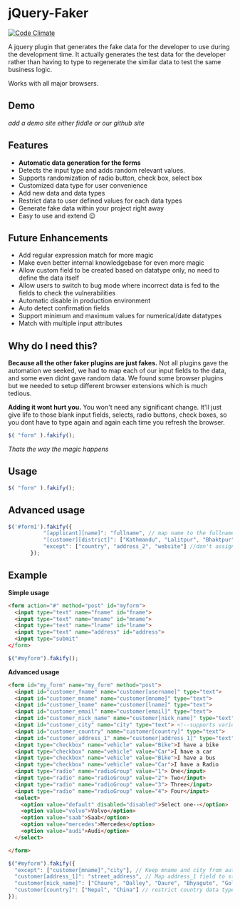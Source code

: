 # jQuery-Faker

[![Code Climate](https://codeclimate.com/github/abhinavmsra/jQuery-faker/badges/gpa.svg)](https://codeclimate.com/github/abhinavmsra/jQuery-faker)

A jquery plugin that generates the fake data for the developer to use during the development time. It actually generates the test data for the developer rather than having to type to regenerate the similar data to test the same business logic.

Works with all major browsers.

## Demo

_add a demo site either fiddle or our github site_

## Features

* **Automatic data generation for the forms**
* Detects the input type and adds random relevant values.
* Supports randomization of radio button, check box, select box
* Customized data type for user convenience
* Add new data and data types
* Restrict data to user defined values for each data types
* Generate fake data within your project right away
* Easy to use and extend :wink:

## Future Enhancements

* Add regular expression match for more magic
* Make even better internal knowledgebase for even more magic
* Allow custom field to be created based on datatype only, no need to define the data itself
* Allow users to switch to bug mode where incorrect data is fed to the fields to check the vulnerabilities
* Automatic disable in production environment
* Auto detect confirmation fields
* Support minimum and maximum values for numerical/date datatypes
* Match with multiple input attributes

## Why do I need this?

**Because all the other faker plugins are just fakes.** Not all plugins gave the automation we seeked, we had to map each of our input fields to the data, and some even didnt gave random data. We found some browser plugins but we needed to setup different browser extensions which is much tedious.

**Adding it wont hurt you.** You won't need any significant change. It'll just give life to those blank input fields, selects, radio buttons, check boxes,  so you dont have to type again and again each time you refresh the browser.
```javascript
$( "form" ).fakify();
```

_Thats the way the magic happens_



## Usage

```javascript
$( "form" ).fakify();
```

## Advanced usage
```javascript
$('#form1').fakify({
           "[applicant][name]": "fullname", // map name to the fullname in our database
           "[customer][district]": ["Kathmandu", "Lalitpur", "Bhaktpur"], // add new datatype district to our database
           "except": ["country", "address_2", "website"] //don't assign values to the given fields
       });
```

## Example

**Simple usage**

```html
<form action="#" method="post" id="myform">
  <input type="text" name="fname" id="fname">
  <input type="text" name="mname" id="mname">
  <input type="text" name="lname" id="lname">
  <input type="text" name="address" id="address">
  <input type="submit"
</form>
```

```javascript
$("#myform").fakify();
```

**Advanced usage**
```html
<form id="my_form" name="my_form" method="post">
  <input id="customer_fname" name="customer[username]" type="text">
  <input id="customer_mname" name="customer[mname]" type="text">
  <input id="customer_lname" name="customer[lname]" type="text">
  <input id="customer_email" name="customer[email]" type="text">
  <input id="customer_nick_name" name="customer[nick_name]" type="text">
  <input id="customer_city" name="city" type="text"> <!--supports various methods of writing name-->
  <input id="customer_country" name="customer[country]" type="text">
  <input id="customer_address_1" name="customer[address_1]" type="text">
  <input type="checkbox" name="vehicle" value="Bike">I have a bike
  <input type="checkbox" name="vehicle" value="Car">I have a car
  <input type="checkbox" name="vehicle" value="Bike">I have a bus
  <input type="checkbox" name="vehicle" value="Car">I have a Radio
  <input type="radio" name="radioGroup" value="1"> One</input>
  <input type="radio" name="radioGroup" value="2"> Two</input>
  <input type="radio" name="radioGroup" value="3"> Three</input>
  <input type="radio" name="radioGroup" value="4"> Four</input>
  <select>
    <option value="default" disabled="disabled">Select one--</option>
    <option value="volvo">Volvo</option>
    <option value="saab">Saab</option>
    <option value="mercedes">Mercedes</option>
    <option value="audi">Audi</option>
  </select>

</form>
```

```javascript
$("#myform").fakify({
  "except": ["customer[mname]","city"], // Keep mname and city from autogenerating
  "customer[address_1]": "street_address", // Map address_1 field to street_address
  "customer[nick_name]": ["Chaure", "Dalley", "Daure", "Bhyagute", "Gole"] // add custom datatype along with the data
  "customer[country]": ["Nepal", "China"] // restrict country data type to "Nepal" and "china" only
});
```
